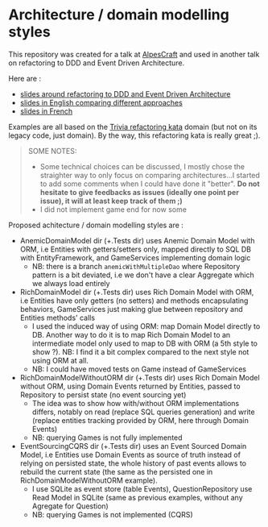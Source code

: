 # Architecture / domain modelling styles

This repository was created for a talk at [AlpesCraft](https://www.alpescraft.fr/) and used in another talk on refactoring to DDD and Event Driven Architecture.

Here are :

- [slides around refactoring to DDD and Event Driven Architecture](https://docs.google.com/presentation/d/1gJvzkXb_-n93Sh8qHA9ROnuhImq3a3EnJkqJ-DQifsI/edit#slide=id.p)
- [slides in English comparing different approaches](https://docs.google.com/presentation/d/1Msl5YVGeCy2psXepRe8phSBWBF_JIVLLrnkBydq-lvg/edit?usp=sharing)
- [slides in French](https://docs.google.com/presentation/d/1Iryl3NYZjmAI8_9vd1r8XsbUG5FV1YmOQz-xzNJKFnM/edit?usp=sharing)

Examples are all based on the [Trivia refactoring kata](https://github.com/jbrains/trivia) domain (but not on its legacy code, just domain). By the way, this refactoring kata is really great ;).

> SOME NOTES:
>
> - Some technical choices can be discussed, I mostly chose the straighter way to only focus on comparing architectures...I started to add some comments when I could have done it "better". **Do not hesitate to give feedbacks as issues (ideally one point per issue), it will at least keep track of them ;)**
> - I did not implement game end for now some

Proposed achitecture / domain modelling styles are :

- AnemicDomainModel dir (+.Tests dir) uses Anemic Domain Model with ORM, i.e Entities with getters/setters only, mapped directly to SQL DB with EntityFramework, and GameServices implementing domain logic
  - NB: there is a branch `anemicWithMultipleDao` where Repository pattern is a bit deviated, i.e we don't have a clear Aggregate which we always load entirely
- RichDomainModel dir (+.Tests dir) uses Rich Domain Model with ORM, i.e Entities have only getters (no setters) and methods encapsulating behaviors, GameServices just making glue between repository and Entities methods' calls
  - I used the induced way of using ORM: map Domain Model directly to DB. Another way to do it is to map Rich Domain Model to an intermediate model only used to map to DB with ORM (a 5th style to show ?). NB: I find it a bit complex compared to the next style not using ORM at all.
  - NB: I could have moved tests on Game instead of GameServices
- RichDomainModelWithoutORM dir (+.Tests dir) uses Rich Domain Model without ORM, using Domain Events returned by Entities, passed to Repository to persist state (no event sourcing yet)
  - The idea was to show how with/without ORM implementations differs, notably on read (replace SQL queries generation) and write (replace entities tracking provided by ORM, here through Domain Events)
  - NB: querying Games is not fully implemented
- EventSourcingCQRS dir (+.Tests dir) uses an Event Sourced Domain Model, i.e Entities use Domain Events as source of truth instead of relying on persisted state, the whole history of past events allows to rebuild the current state (the same as the persisted one in RichDomainModelWithoutORM example).
  - I use SQLite as event store (table Events), QuestionRepository use Read Model in SQLite (same as previous examples, without any Agregate for Question)
  - NB: querying Games is not implemented (CQRS)
